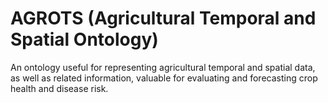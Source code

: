 # AGROTS (Agricultural Temporal and Spatial Ontology)

An ontology useful for representing agricultural temporal and spatial data, as well as related information, valuable for evaluating and forecasting crop health and disease risk.
